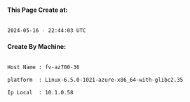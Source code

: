 
   
#### This Page Create at:

```bash

2024-05-16 - 22:44:03 UTC

```

#### Create By Machine:

```bash

Host Name : fv-az700-36

platform  : Linux-6.5.0-1021-azure-x86_64-with-glibc2.35

Ip Local  : 10.1.0.58

```

